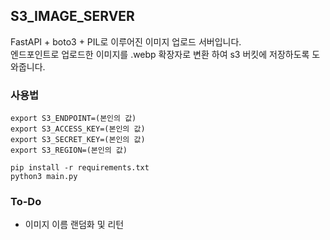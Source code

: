 ## S3_IMAGE_SERVER

FastAPI + boto3 + PIL로 이루어진 이미지 업로드 서버입니다.   
엔드포인트로 업로드한 이미지를 .webp 확장자로 변환 하여 s3 버킷에 저장하도록 도와줍니다.

### 사용법
```
export S3_ENDPOINT=(본인의 값)
export S3_ACCESS_KEY=(본인의 값)
export S3_SECRET_KEY=(본인의 값)
export S3_REGION=(본인의 값)

pip install -r requirements.txt
python3 main.py
```

### To-Do
- 이미지 이름 랜덤화 및 리턴